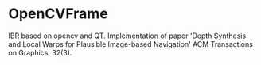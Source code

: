 # OpenCVFrame
IBR based on opencv and QT. Implementation of paper 'Depth Synthesis and Local Warps for Plausible Image-based Navigation' ACM Transactions on Graphics, 32(3).
